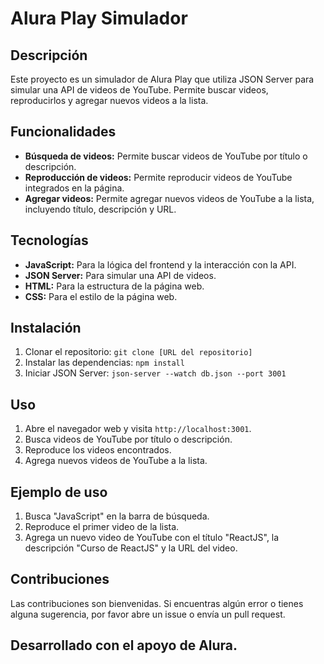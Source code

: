 # Alura Play Simulador

## Descripción

Este proyecto es un simulador de Alura Play que utiliza JSON Server para simular una API de videos de YouTube. Permite buscar videos, reproducirlos y agregar nuevos videos a la lista.

## Funcionalidades

* **Búsqueda de videos:** Permite buscar videos de YouTube por título o descripción.
* **Reproducción de videos:** Permite reproducir videos de YouTube integrados en la página.
* **Agregar videos:** Permite agregar nuevos videos de YouTube a la lista, incluyendo título, descripción y URL.

## Tecnologías

* **JavaScript:** Para la lógica del frontend y la interacción con la API.
* **JSON Server:** Para simular una API de videos.
* **HTML:** Para la estructura de la página web.
* **CSS:** Para el estilo de la página web.

## Instalación

1. Clonar el repositorio: `git clone [URL del repositorio]`
2. Instalar las dependencias: `npm install`
3. Iniciar JSON Server: `json-server --watch db.json --port 3001`

## Uso

1. Abre el navegador web y visita `http://localhost:3001`.
2. Busca videos de YouTube por título o descripción.
3. Reproduce los videos encontrados.
4. Agrega nuevos videos de YouTube a la lista.

## Ejemplo de uso

1. Busca "JavaScript" en la barra de búsqueda.
2. Reproduce el primer video de la lista.
3. Agrega un nuevo video de YouTube con el título "ReactJS", la descripción "Curso de ReactJS" y la URL del video.

## Contribuciones

Las contribuciones son bienvenidas. Si encuentras algún error o tienes alguna sugerencia, por favor abre un issue o envía un pull request.

## Desarrollado con el apoyo de Alura.  